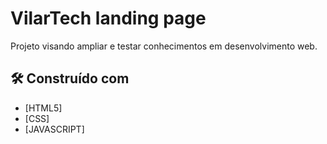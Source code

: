 # VilarTech landing page

Projeto visando ampliar e testar conhecimentos em desenvolvimento web.

## 🛠️ Construído com

* [HTML5]
* [CSS]
* [JAVASCRIPT]



